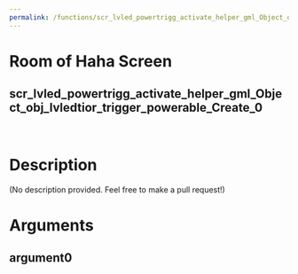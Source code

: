 ```yaml
---
permalink: /functions/scr_lvled_powertrigg_activate_helper_gml_Object_obj_lvledtior_trigger_powerable_Create_0
---
```

# Room of Haha Screen  
## scr_lvled_powertrigg_activate_helper_gml_Object_obj_lvledtior_trigger_powerable_Create_0  
&nbsp;  
# Description  
(No description provided. Feel free to make a pull request!) 
&nbsp;  
# Arguments
## argument0

&nbsp;  


